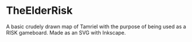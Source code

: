 # TheElderRisk

A basic crudely drawn map of Tamriel with the purpose of being used as a RISK gameboard.
Made as an SVG with Inkscape.
